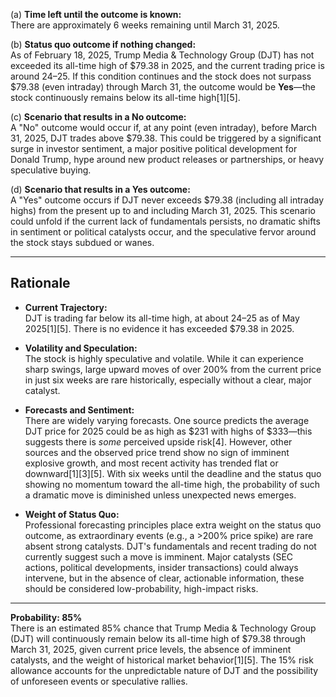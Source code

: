 (a) **Time left until the outcome is known:**  
There are approximately 6 weeks remaining until March 31, 2025.

(b) **Status quo outcome if nothing changed:**  
As of February 18, 2025, Trump Media & Technology Group (DJT) has not exceeded its all-time high of $79.38 in 2025, and the current trading price is around $24–$25. If this condition continues and the stock does not surpass $79.38 (even intraday) through March 31, the outcome would be **Yes**—the stock continuously remains below its all-time high[1][5].

(c) **Scenario that results in a No outcome:**  
A "No" outcome would occur if, at any point (even intraday), before March 31, 2025, DJT trades above $79.38. This could be triggered by a significant surge in investor sentiment, a major positive political development for Donald Trump, hype around new product releases or partnerships, or heavy speculative buying.

(d) **Scenario that results in a Yes outcome:**  
A "Yes" outcome occurs if DJT never exceeds $79.38 (including all intraday highs) from the present up to and including March 31, 2025. This scenario could unfold if the current lack of fundamentals persists, no dramatic shifts in sentiment or political catalysts occur, and the speculative fervor around the stock stays subdued or wanes.

---

## Rationale

- **Current Trajectory:**  
  DJT is trading far below its all-time high, at about $24–$25 as of May 2025[1][5]. There is no evidence it has exceeded $79.38 in 2025.

- **Volatility and Speculation:**  
  The stock is highly speculative and volatile. While it can experience sharp swings, large upward moves of over 200% from the current price in just six weeks are rare historically, especially without a clear, major catalyst.

- **Forecasts and Sentiment:**  
  There are widely varying forecasts. One source predicts the average DJT price for 2025 could be as high as $231 with highs of $333—this suggests there is *some* perceived upside risk[4]. However, other sources and the observed price trend show no sign of imminent explosive growth, and most recent activity has trended flat or downward[1][3][5]. With six weeks until the deadline and the status quo showing no momentum toward the all-time high, the probability of such a dramatic move is diminished unless unexpected news emerges.

- **Weight of Status Quo:**  
  Professional forecasting principles place extra weight on the status quo outcome, as extraordinary events (e.g., a >200% price spike) are rare absent strong catalysts. DJT's fundamentals and recent trading do not currently suggest such a move is imminent. Major catalysts (SEC actions, political developments, insider transactions) could always intervene, but in the absence of clear, actionable information, these should be considered low-probability, high-impact risks.

---

**Probability: 85%**  
There is an estimated 85% chance that Trump Media & Technology Group (DJT) will continuously remain below its all-time high of $79.38 through March 31, 2025, given current price levels, the absence of imminent catalysts, and the weight of historical market behavior[1][5]. The 15% risk allowance accounts for the unpredictable nature of DJT and the possibility of unforeseen events or speculative rallies.